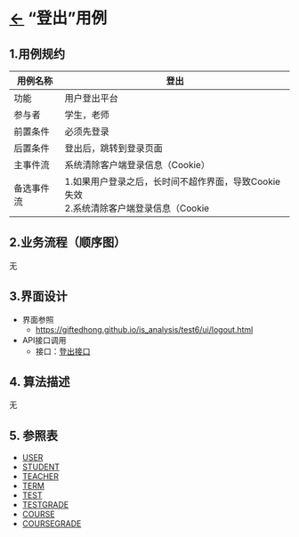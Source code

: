 # [←](../README.md) “登出”用例

## 1.用例规约
|用例名称|登出|
|-----|-----|
|功能 | 用户登出平台|
|参与者 | 学生，老师|
|前置条件|必须先登录|
|后置条件|登出后，跳转到登录页面 |
|主事件流| 系统清除客户端登录信息（Cookie）|
|备选事件流|1.如果用户登录之后，长时间不超作界面，导致Cookie失效 <br>2.系统清除客户端登录信息（Cookie |

## 2.业务流程（顺序图）
无

## 3.界面设计
- 界面参照
    - https://giftedhong.github.io/is_analysis/test6/ui/logout.html
- API接口调用
    - 接口：[登出接口](../others/logout.md)

## 4. 算法描述
无

## 5. 参照表
- [USER](数据库设计.md/#USER)
- [STUDENT](数据库设计.md/#STUDENT)
- [TEACHER](数据库设计.md/#TEACHER)
- [TERM](数据库设计.md/#TERM)
- [TEST](数据库设计.md/#TESTS)
- [TESTGRADE](数据库设计.md/#TESTGRADE)
- [COURSE](数据库设计.md/#COURSE)
- [COURSEGRADE](数据库设计.md/#COURSEGRADE)
